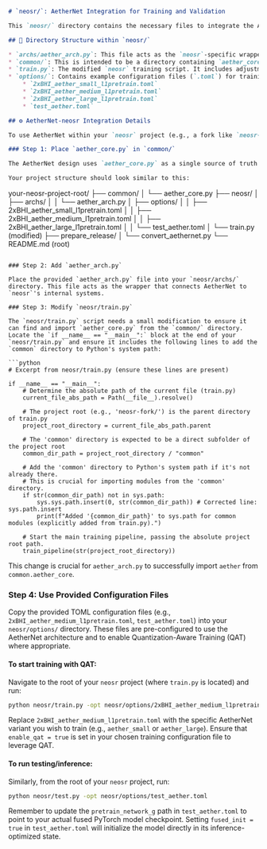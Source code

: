 ```markdown
# `neosr/`: AetherNet Integration for Training and Validation

This `neosr/` directory contains the necessary files to integrate the AetherNet super-resolution network into the `neosr` training framework. `neosr` is a powerful and flexible framework for image restoration tasks, providing robust tools for data handling, model training, logging, and evaluation.

## 📂 Directory Structure within `neosr/`

* `archs/aether_arch.py`: This file acts as the `neosr`-specific wrapper for AetherNet. It imports the core AetherNet definition from `../common/aether_core.py` and registers it with `neosr`'s architecture registry, making it discoverable for training configurations. It also includes the `prepare_qat` and `convert_to_quantized` methods specific to PyTorch's quantization utilities.
* `common/`: This is intended to be a directory containing `aether_core.py`.
* `train.py`: The modified `neosr` training script. It includes adjustments to correctly add the `common/` directory to `sys.path` to enable direct imports of `aether_core.py`, and integrates the Quantization-Aware Training (QAT) preparation step into the training loop if `enable_qat` is set in the configuration.
* `options/`: Contains example configuration files (`.toml`) for training and testing AetherNet models within `neosr`.
    * `2xBHI_aether_small_l1pretrain.toml`
    * `2xBHI_aether_medium_l1pretrain.toml`
    * `2xBHI_aether_large_l1pretrain.toml`
    * `test_aether.toml`

## ⚙️ AetherNet-neosr Integration Details

To use AetherNet within your `neosr` project (e.g., a fork like `neosr-fork`), follow these steps:

### Step 1: Place `aether_core.py` in `common/`

The AetherNet design uses `aether_core.py` as a single source of truth. To integrate it into your `neosr` project, create a `common/` directory at the **root level of your `neosr` project** (i.e., at the same level as `neosr/` and `prepare_release/`) and place the `aether_core.py` file inside it.

Your project structure should look similar to this:

```

your-neosr-project-root/
├── common/
│   └── aether\_core.py
├── neosr/
│   ├── archs/
│   │   └── aether\_arch.py
│   ├── options/
│   │   ├── 2xBHI\_aether\_small\_l1pretrain.toml
│   │   ├── 2xBHI\_aether\_medium\_l1pretrain.toml
│   │   ├── 2xBHI\_aether\_large\_l1pretrain.toml
│   │   └── test\_aether.toml
│   └── train.py  (modified)
├── prepare\_release/
│   └── convert\_aethernet.py
└── README.md (root)

````

### Step 2: Add `aether_arch.py`

Place the provided `aether_arch.py` file into your `neosr/archs/` directory. This file acts as the wrapper that connects AetherNet to `neosr`'s internal systems.

### Step 3: Modify `neosr/train.py`

The `neosr/train.py` script needs a small modification to ensure it can find and import `aether_core.py` from the `common/` directory. Locate the `if __name__ == "__main__":` block at the end of your `neosr/train.py` and ensure it includes the following lines to add the `common` directory to Python's system path:

```python
# Excerpt from neosr/train.py (ensure these lines are present)

if __name__ == "__main__":
    # Determine the absolute path of the current file (train.py)
    current_file_abs_path = Path(__file__).resolve()
    
    # The project root (e.g., 'neosr-fork/') is the parent directory of train.py
    project_root_directory = current_file_abs_path.parent
    
    # The 'common' directory is expected to be a direct subfolder of the project root
    common_dir_path = project_root_directory / "common"

    # Add the 'common' directory to Python's system path if it's not already there.
    # This is crucial for importing modules from the 'common' directory.
    if str(common_dir_path) not in sys.path:
        sys.sys.path.insert(0, str(common_dir_path)) # Corrected line: sys.path.insert
        print(f"Added '{common_dir_path}' to sys.path for common modules (explicitly added from train.py).")

    # Start the main training pipeline, passing the absolute project root path.
    train_pipeline(str(project_root_directory))
````

This change is crucial for `aether_arch.py` to successfully import `aether` from `common.aether_core`.

### Step 4: Use Provided Configuration Files

Copy the provided TOML configuration files (e.g., `2xBHI_aether_medium_l1pretrain.toml`, `test_aether.toml`) into your `neosr/options/` directory. These files are pre-configured to use the AetherNet architecture and to enable Quantization-Aware Training (QAT) where appropriate.

#### To start training with QAT:

Navigate to the root of your `neosr` project (where `train.py` is located) and run:

```bash
python neosr/train.py -opt neosr/options/2xBHI_aether_medium_l1pretrain.toml
```

Replace `2xBHI_aether_medium_l1pretrain.toml` with the specific AetherNet variant you wish to train (e.g., `aether_small` or `aether_large`). Ensure that `enable_qat = true` is set in your chosen training configuration file to leverage QAT.

#### To run testing/inference:

Similarly, from the root of your `neosr` project, run:

```bash
python neosr/test.py -opt neosr/options/test_aether.toml
```

Remember to update the `pretrain_network_g` path in `test_aether.toml` to point to your actual fused PyTorch model checkpoint. Setting `fused_init = true` in `test_aether.toml` will initialize the model directly in its inference-optimized state.

```
```
